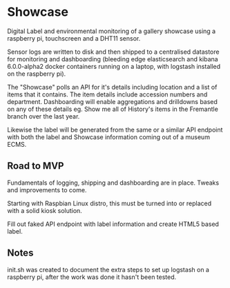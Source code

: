 # Showcase
Digital Label and environmental monitoring of a gallery showcase using a raspberry pi, touchscreen and a DHT11 sensor.

Sensor logs are written to disk and then shipped to a centralised datastore for monitoring and dashboarding
(bleeding edge elasticsearch and kibana 6.0.0-alpha2 docker containers running on a laptop, with logstash
installed on the raspberry pi).

The "Showcase" polls an API for it's details including location and a list of items that it contains.
The item details include accession numbers and department. Dashboarding will enable aggregations
and drilldowns based on any of these details eg. Show me all of History's items in the Fremantle
branch over the last year.

Likewise the label will be generated from the same or a similar API endpoint with both the label
and Showcase information coming out of a museum ECMS.
 
## Road to MVP
Fundamentals of logging, shipping and dashboarding are in place. Tweaks and improvements to come.


Starting with Raspbian Linux distro, this must be turned into or replaced with a solid kiosk solution.


Fill out faked API endpoint with label information and create HTML5 based label.

## Notes
init.sh was created to document the extra steps to set up logstash on a raspberry pi, after the work was done
it hasn't been tested.